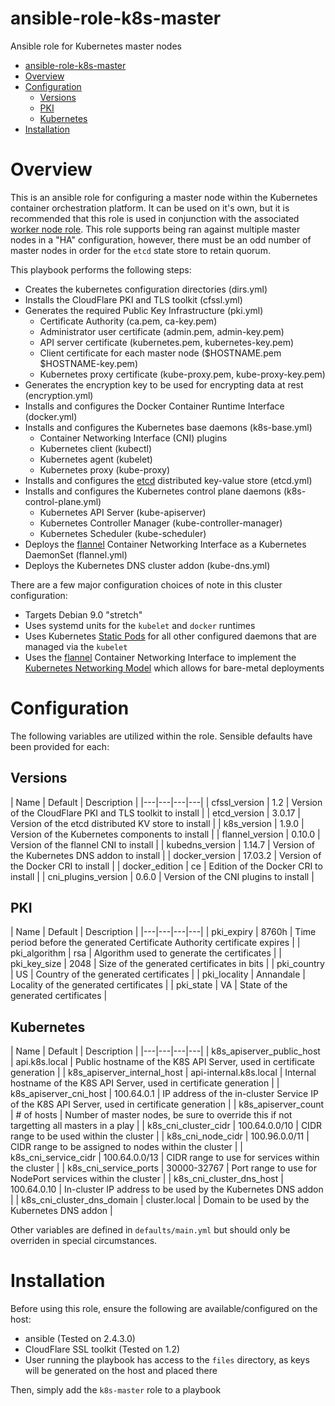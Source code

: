 # ansible-role-k8s-master
Ansible role for Kubernetes master nodes

- [ansible-role-k8s-master](#ansible-role-k8s-master)
- [Overview](#overview)
- [Configuration](#configuration)
  * [Versions](#versions)
  * [PKI](#pki)
  * [Kubernetes](#kubernetes)
- [Installation](#installation)

# Overview

This is an ansible role for configuring a master node within the Kubernetes container orchestration platform. It can be used on it's own, but it is recommended that this role is used in conjunction with the associated [worker node role](https://github.com/adammillerio/ansible-role-k8s-worker). This role supports being ran against multiple master nodes in a "HA" configuration, however, there must be an odd number of master nodes in order for the `etcd` state store to retain quorum.

This playbook performs the following steps:

* Creates the kubernetes configuration directories (dirs.yml)
* Installs the CloudFlare PKI and TLS toolkit (cfssl.yml)
* Generates the required Public Key Infrastructure (pki.yml)
    * Certificate Authority (ca.pem, ca-key.pem)
    * Administrator user certificate (admin.pem, admin-key.pem)
    * API server certificate (kubernetes.pem, kubernetes-key.pem)
    * Client certificate for each master node ($HOSTNAME.pem $HOSTNAME-key.pem)
    * Kubernetes proxy certificate (kube-proxy.pem, kube-proxy-key.pem)
* Generates the encryption key to be used for encrypting data at rest (encryption.yml)
* Installs and configures the Docker Container Runtime Interface (docker.yml)
* Installs and configures the Kubernetes base daemons (k8s-base.yml)
    * Container Networking Interface (CNI) plugins
    * Kubernetes client (kubectl)
    * Kubernetes agent (kubelet)
    * Kubernetes proxy (kube-proxy)
* Installs and configures the [etcd](https://github.com/coreos/etcd) distributed key-value store (etcd.yml)
* Installs and configures the Kubernetes control plane daemons (k8s-control-plane.yml)
    * Kubernetes API Server (kube-apiserver)
    * Kubernetes Controller Manager (kube-controller-manager)
    * Kubernetes Scheduler (kube-scheduler)
* Deploys the [flannel](https://github.com/coreos/flannel) Container Networking Interface as a Kubernetes DaemonSet (flannel.yml)
* Deploys the Kubernetes DNS cluster addon (kube-dns.yml)

There are a few major configuration choices of note in this cluster configuration:
* Targets Debian 9.0 "stretch"
* Uses systemd units for the `kubelet` and `docker` runtimes
* Uses Kubernetes [Static Pods](https://kubernetes.io/docs/tasks/administer-cluster/static-pod/) for all other configured daemons that are managed via the `kubelet`
* Uses the [flannel](https://github.com/coreos/flannel) Container Networking Interface to implement the [Kubernetes Networking Model](https://kubernetes.io/docs/concepts/cluster-administration/networking/) which allows for bare-metal deployments

# Configuration
The following variables are utilized within the role. Sensible defaults have been provided for each:

## Versions

| Name  | Default  | Description  |
|---|---|---|---|
| cfssl_version | 1.2 | Version of the CloudFlare PKI and TLS toolkit to install |
| etcd_version | 3.0.17 | Version of the etcd distributed KV store to install |
| k8s_version | 1.9.0 | Version of the Kubernetes components to install |
| flannel_version | 0.10.0 | Version of the flannel CNI to install |
| kubedns_version | 1.14.7 | Version of the Kubernetes DNS addon to install |
| docker_version | 17.03.2 | Version of the Docker CRI to install |
| docker_edition | ce | Edition of the Docker CRI to install |
| cni_plugins_version | 0.6.0 | Version of the CNI plugins to install |

## PKI
| Name  | Default  | Description  |
|---|---|---|---|
| pki_expiry | 8760h | Time period before the generated Certificate Authority certificate expires |
| pki_algorithm | rsa | Algorithm used to generate the certificates |
| pki_key_size | 2048 | Size of the generated certificates in bits |
| pki_country | US | Country of the generated certificates |
| pki_locality | Annandale | Locality of the generated certificates |
| pki_state | VA | State of the generated certificates |

## Kubernetes
| Name  | Default  | Description  |
|---|---|---|---|
| k8s_apiserver_public_host | api.k8s.local | Public hostname of the K8S API Server, used in certificate generation |
| k8s_apiserver_internal_host | api-internal.k8s.local | Internal hostname of the K8S API Server, used in certificate generation |
| k8s_apiserver_cni_host | 100.64.0.1 | IP address of the in-cluster Service IP of the K8S API Server, used in certificate generation |
| k8s_apiserver_count | # of hosts | Number of master nodes, be sure to override this if not targetting all masters in a play |
| k8s_cni_cluster_cidr | 100.64.0.0/10 | CIDR range to be used within the cluster |
| k8s_cni_node_cidr | 100.96.0.0/11 | CIDR range to be assigned to nodes within the cluster |
| k8s_cni_service_cidr | 100.64.0.0/13 | CIDR range to use for services within the cluster |
| k8s_cni_service_ports | 30000-32767 | Port range to use for NodePort services within the cluster |
| k8s_cni_cluster_dns_host | 100.64.0.10 | In-cluster IP address to be used by the Kubernetes DNS addon |
| k8s_cni_cluster_dns_domain | cluster.local | Domain to be used by the Kubernetes DNS addon |

Other variables are defined in `defaults/main.yml` but should only be overriden in special circumstances.

# Installation
Before using this role, ensure the following are available/configured on the host:
* ansible (Tested on 2.4.3.0)
* CloudFlare SSL toolkit (Tested on 1.2)
* User running the playbook has access to the `files` directory, as keys will be generated on the host and placed there

Then, simply add the `k8s-master` role to a playbook